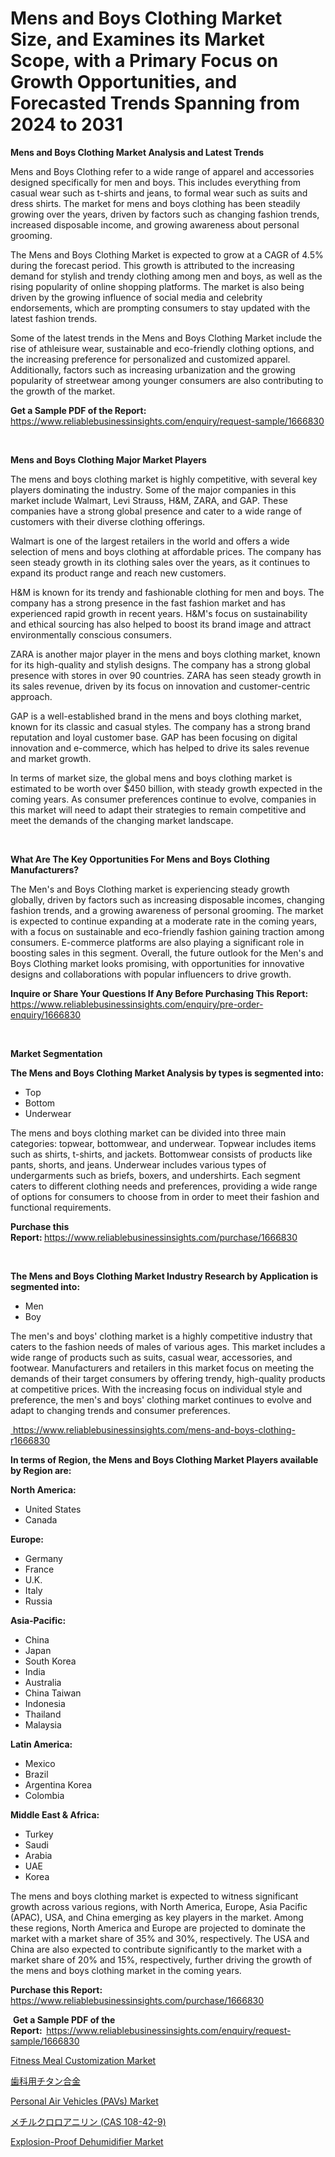 <p><h1>Mens and Boys Clothing Market Size, and Examines its Market Scope, with a Primary Focus on Growth Opportunities, and Forecasted Trends Spanning from 2024 to 2031</h1></p><p><strong>Mens and Boys Clothing Market Analysis and Latest Trends</strong></p>
<p><p>Mens and Boys Clothing refer to a wide range of apparel and accessories designed specifically for men and boys. This includes everything from casual wear such as t-shirts and jeans, to formal wear such as suits and dress shirts. The market for mens and boys clothing has been steadily growing over the years, driven by factors such as changing fashion trends, increased disposable income, and growing awareness about personal grooming.</p><p>The Mens and Boys Clothing Market is expected to grow at a CAGR of 4.5% during the forecast period. This growth is attributed to the increasing demand for stylish and trendy clothing among men and boys, as well as the rising popularity of online shopping platforms. The market is also being driven by the growing influence of social media and celebrity endorsements, which are prompting consumers to stay updated with the latest fashion trends.</p><p>Some of the latest trends in the Mens and Boys Clothing Market include the rise of athleisure wear, sustainable and eco-friendly clothing options, and the increasing preference for personalized and customized apparel. Additionally, factors such as increasing urbanization and the growing popularity of streetwear among younger consumers are also contributing to the growth of the market.</p></p>
<p><strong>Get a Sample PDF of the Report:&nbsp;</strong> <a href="https://www.reliablebusinessinsights.com/enquiry/request-sample/1666830">https://www.reliablebusinessinsights.com/enquiry/request-sample/1666830</a></p>
<p>&nbsp;</p>
<p><strong>Mens and Boys Clothing Major Market Players</strong></p>
<p><p>The mens and boys clothing market is highly competitive, with several key players dominating the industry. Some of the major companies in this market include Walmart, Levi Strauss, H&M, ZARA, and GAP. These companies have a strong global presence and cater to a wide range of customers with their diverse clothing offerings.</p><p>Walmart is one of the largest retailers in the world and offers a wide selection of mens and boys clothing at affordable prices. The company has seen steady growth in its clothing sales over the years, as it continues to expand its product range and reach new customers.</p><p>H&M is known for its trendy and fashionable clothing for men and boys. The company has a strong presence in the fast fashion market and has experienced rapid growth in recent years. H&M's focus on sustainability and ethical sourcing has also helped to boost its brand image and attract environmentally conscious consumers.</p><p>ZARA is another major player in the mens and boys clothing market, known for its high-quality and stylish designs. The company has a strong global presence with stores in over 90 countries. ZARA has seen steady growth in its sales revenue, driven by its focus on innovation and customer-centric approach.</p><p>GAP is a well-established brand in the mens and boys clothing market, known for its classic and casual styles. The company has a strong brand reputation and loyal customer base. GAP has been focusing on digital innovation and e-commerce, which has helped to drive its sales revenue and market growth.</p><p>In terms of market size, the global mens and boys clothing market is estimated to be worth over $450 billion, with steady growth expected in the coming years. As consumer preferences continue to evolve, companies in this market will need to adapt their strategies to remain competitive and meet the demands of the changing market landscape.</p></p>
<p>&nbsp;</p>
<p><strong>What Are The Key Opportunities For Mens and Boys Clothing Manufacturers?</strong></p>
<p><p>The Men's and Boys Clothing market is experiencing steady growth globally, driven by factors such as increasing disposable incomes, changing fashion trends, and a growing awareness of personal grooming. The market is expected to continue expanding at a moderate rate in the coming years, with a focus on sustainable and eco-friendly fashion gaining traction among consumers. E-commerce platforms are also playing a significant role in boosting sales in this segment. Overall, the future outlook for the Men's and Boys Clothing market looks promising, with opportunities for innovative designs and collaborations with popular influencers to drive growth.</p></p>
<p><strong>Inquire or Share Your Questions If Any Before Purchasing This Report:</strong> <a href="https://www.reliablebusinessinsights.com/enquiry/pre-order-enquiry/1666830">https://www.reliablebusinessinsights.com/enquiry/pre-order-enquiry/1666830</a></p>
<p>&nbsp;</p>
<p><strong>Market Segmentation</strong></p>
<p><strong>The Mens and Boys Clothing Market Analysis by types is segmented into:</strong></p>
<p><ul><li>Top</li><li>Bottom</li><li>Underwear</li></ul></p>
<p><p>The mens and boys clothing market can be divided into three main categories: topwear, bottomwear, and underwear. Topwear includes items such as shirts, t-shirts, and jackets. Bottomwear consists of products like pants, shorts, and jeans. Underwear includes various types of undergarments such as briefs, boxers, and undershirts. Each segment caters to different clothing needs and preferences, providing a wide range of options for consumers to choose from in order to meet their fashion and functional requirements.</p></p>
<p><strong>Purchase this Report:&nbsp;</strong><a href="https://www.reliablebusinessinsights.com/purchase/1666830">https://www.reliablebusinessinsights.com/purchase/1666830</a></p>
<p>&nbsp;</p>
<p><strong>The Mens and Boys Clothing Market Industry Research by Application is segmented into:</strong></p>
<p><ul><li>Men</li><li>Boy</li></ul></p>
<p><p>The men's and boys' clothing market is a highly competitive industry that caters to the fashion needs of males of various ages. This market includes a wide range of products such as suits, casual wear, accessories, and footwear. Manufacturers and retailers in this market focus on meeting the demands of their target consumers by offering trendy, high-quality products at competitive prices. With the increasing focus on individual style and preference, the men's and boys' clothing market continues to evolve and adapt to changing trends and consumer preferences.</p></p>
<p><a href="https://www.reliablebusinessinsights.com/mens-and-boys-clothing-r1666830">&nbsp;https://www.reliablebusinessinsights.com/mens-and-boys-clothing-r1666830</a></p>
<p><strong>In terms of Region, the Mens and Boys Clothing Market Players available by Region are:</strong></p>
<p>
    <p> <strong> North America: </strong>
        <ul>
            <li>United States</li>
            <li>Canada</li>
        </ul>
        </p> 
    <p> <strong> Europe: </strong>
        <ul>
            <li>Germany</li>
            <li>France</li>
            <li>U.K.</li>
            <li>Italy</li>
            <li>Russia</li>
        </ul>
        </p> 
    <p> <strong> Asia-Pacific: </strong>
        <ul>
            <li>China</li>
            <li>Japan</li>
            <li>South Korea</li>
            <li>India</li>
            <li>Australia</li>
            <li>China Taiwan</li>
            <li>Indonesia</li>
            <li>Thailand</li>
            <li>Malaysia</li>
        </ul>
        </p> 
    <p> <strong> Latin America: </strong>
        <ul>
            <li>Mexico</li>
            <li>Brazil</li>
            <li>Argentina Korea</li>
            <li>Colombia</li>
        </ul>
        </p> 
    <p> <strong> Middle East & Africa: </strong>
        <ul>
            <li>Turkey</li>
            <li>Saudi</li>
            <li>Arabia</li>
            <li>UAE</li>
            <li>Korea</li>
        </ul>
    </p>
    </p>
<p><p>The mens and boys clothing market is expected to witness significant growth across various regions, with North America, Europe, Asia Pacific (APAC), USA, and China emerging as key players in the market. Among these regions, North America and Europe are projected to dominate the market with a market share of 35% and 30%, respectively. The USA and China are also expected to contribute significantly to the market with a market share of 20% and 15%, respectively, further driving the growth of the mens and boys clothing market in the coming years.</p></p>
<p><strong>Purchase this Report: </strong><a href="https://www.reliablebusinessinsights.com/purchase/1666830">https://www.reliablebusinessinsights.com/purchase/1666830</a></p>
<p>&nbsp;<strong>Get a Sample PDF of the Report:&nbsp;&nbsp;</strong><a href="https://www.reliablebusinessinsights.com/enquiry/request-sample/1666830">https://www.reliablebusinessinsights.com/enquiry/request-sample/1666830</a></p>
<p><strong></strong></p>
<p><p><a href="https://www.linkedin.com/pulse/fitness-meal-customization-market-overview-global-trends-future-wm0cf">Fitness Meal Customization Market</a></p><p><a href="https://github.com/hardee896/Market-Research-Report-List-2/blob/main/6564340176469.md">歯科用チタン合金</a></p><p><a href="https://github.com/juniordelafrance/Market-Research-Report-List-4/blob/main/personal-air-vehicles-pavs-market.md">Personal Air Vehicles (PAVs) Market</a></p><p><a href="https://github.com/Andrewones2023/Market-Research-Report-List-2/blob/main/9922099176470.md">メチルクロロアニリン (CAS 108-42-9)</a></p><p><a href="https://www.linkedin.com/pulse/explosion-proof-dehumidifier-market-size-amp-share-analysis-miphf">Explosion-Proof Dehumidifier Market</a></p></p>